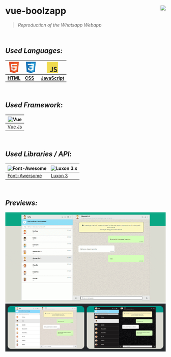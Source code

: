 # **vue-boolzapp**    <img height="25" align="right" src="https://img.shields.io/badge/Made%20with-Markdown-1f425f.svg">

> _Reproduction of the Whatsapp Webapp_


<br/>


## *_Used Languages:_*

|<img align="center" src="https://github.com/ValerioGc/ValerioGc/blob/64e651615d68fb71ddfe78c747f2913d1ec29607/assets/skills&tools/skills/html.svg" width="36" height="36" alt="HTML5" />|<img align="center" src="https://github.com/ValerioGc/ValerioGc/blob/64e651615d68fb71ddfe78c747f2913d1ec29607/assets/skills&tools/skills/css.svg" width="36" height="36" align="center" alt="CSS3" /> |  <img align="center" src="https://github.com/ValerioGc/ValerioGc/blob/64e651615d68fb71ddfe78c747f2913d1ec29607/assets/skills&tools/skills/javascript.svg" width="36" height="36" align="center" alt="Bootstrap">|
|--|--|--|
| [**HTML**](https://developer.mozilla.org/en-US/docs/Glossary/HTML5) | [**CSS**](https://developer.mozilla.org/en-US/docs/Web/CSS) | [**JavaScript**](https://developer.mozilla.org/en-US/docs/Web/JavaScript) |

<br/>

## *_Used Framework_*:

|  <img align="center" src="https://raw.githubusercontent.com/danielcranney/readme-generator/main/public/icons/skills/vuejs-colored.svg" width="36" height="36" alt="Vue" />| 
|--|
|    <a href="https://vuejs.org/" target="_blank" rel="noreferrer">Vue Js</a>| 

<br/>

## *_Used Libraries / API_*:

|     <img align="center" src="https://cdn.worldvectorlogo.com/logos/fontawesome-1.svg" width="36" height="36" alt="Font-Awesome" /> |     <img align="center" src="https://raw.githubusercontent.com/moment/luxon/96994411ae941ce4f2c6aeff55d6f2ac9c21d908/site/docs/_media/Luxon_icon.svg" width="36" height="36" alt="Luxon 3.x" /> |
|--|--|
|        <a href="https://vuejs.org/" target="_blank" rel="noreferrer">Font-Awersome</a>|     <a href="https://moment.github.io/luxon/#/" target="_blank" rel="noreferrer">Luxon 3</a>|


<br />

## *_Previews:_*

![Preview 1](/previews/bolzapp.gif)
![Preview 2](/previews/bolzapp-thumb.png)


